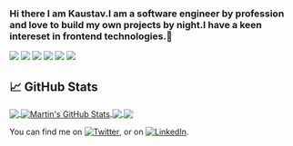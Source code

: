 ### Hi there I am Kaustav.I am a software engineer by profession and love to build my own projects by night.I have a keen intereset in frontend technologies.👋

![](https://img.shields.io/badge/ReactJS-informational?style=flat&logo=react&logoColor=white&color=2bbc8a)
![](https://img.shields.io/badge/Javascript-informational?style=flat&logo=javascript&logoColor=white&color=2bbc8a)
![](https://img.shields.io/badge/Java-informational?style=flat&logo=java&logoColor=white&color=2bbc8a)
![](https://img.shields.io/badge/Spring-informational?style=flat&logo=spring&logoColor=white&color=2bbc8a)
![](https://img.shields.io/badge/Nodejs-informational?style=flat&logo=nodejs&logoColor=white&color=2bbc8a)
![](https://img.shields.io/badge/MySQL-informational?style=flat&logo=mysql&logoColor=white&color=2bbc8a)



## &#x1f4c8; GitHub Stats

<a href="https://github.com/Youngwolf1810/Youngwolf1810">
  <img align="center" src="https://github-readme-stats.vercel.app/api/top-langs/?username=Youngwolf1810&hide=java,html&title_color=ffffff&text_color=c9cacc&icon_color=2bbc8a&bg_color=1d1f21" />
</a>
<a href="https://github.com/Youngwolf1810/Youngwolf1810">
  <img align="center" src="https://github-readme-stats.vercel.app/api?username=Youngwolf1810&show_icons=true&line_height=27&count_private=true&title_color=ffffff&text_color=c9cacc&icon_color=2bbc8a&bg_color=1d1f21" alt="Martin's GitHub Stats" />
</a>

<a href="https://github.com/Youngwolf1810/eCommerceApp">
  <img align="center" src="https://github-readme-stats.vercel.app/api/pin/?username=Youngwolf1810&repo=eCommerceApp&title_color=ffffff&text_color=c9cacc&icon_color=2bbc8a&bg_color=1d1f21" />
</a>


<a href="https://github.com/Youngwolf1810/Restaurant-review-website">
  <img align="center" src="https://github-readme-stats.vercel.app/api/pin/?username=Youngwolf1810&repo=Restaurant-review-website&title_color=ffffff&text_color=c9cacc&icon_color=2bbc8a&bg_color=1d1f21" />
</a>    

<!-- Actual text -->
You can find me on [![Twitter][1.2]][1], or on [![LinkedIn][2.2]][2].

<!-- Icons -->

[1.2]: http://i.imgur.com/wWzX9uB.png (twitter icon without padding)
[2.2]: https://raw.githubusercontent.com/MartinHeinz/MartinHeinz/master/linkedin-3-16.png (LinkedIn icon without padding)

<!-- Links to your social media accounts -->

[1]: https://twitter.com/kaustav1810
[2]: https://www.linkedin.com/in/kaustav-banerjee-2b7825160/
